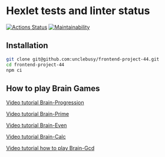 # Hexlet tests and linter status

[![Actions Status](https://github.com/unclebusy/frontend-project-44/workflows/hexlet-check/badge.svg)](https://github.com/unclebusy/frontend-project-44/actions) [![Maintainability](https://api.codeclimate.com/v1/badges/a99a88d28ad37a79dbf6/maintainability)](https://codeclimate.com/github/unclebusy/frontend-project-44/maintainability)

## Installation

```sh
git clone git@github.com:unclebusy/frontend-project-44.git
cd frontend-project-44
npm ci
```

## How to play Brain Games

[Video tutorial Brain-Progression](https://asciinema.org/a/uTZdExSEy5RBDf3d4dRxVid1q)

[Video tutorial Brain-Prime](https://asciinema.org/a/b9Kf3MmMiSefsz7rMg3CfLXsT)

[Video tutorial Brain-Even](https://asciinema.org/a/yMBcCWDbOA0xaAxbVMOPhTSEH)

[Video tutorial Brain-Calc](https://asciinema.org/a/lmA37IzpEaZDc3scV9Q4hLPTR)

[Video tutorial how to play Brain-Gcd](https://asciinema.org/a/8dBmqA79Lx15Nn3V4V0lWWVxh)
